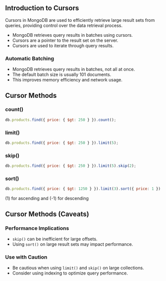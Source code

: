 
## Introduction to Cursors

Cursors in MongoDB are used to efficiently retrieve large result sets from queries, providing control over the data retrieval process.

- MongoDB retrieves query results in batches using cursors.
- Cursors are a pointer to the result set on the server.
- Cursors are used to iterate through query results.

### Automatic Batching

- MongoDB retrieves query results in batches, not all at once.
- The default batch size is usually 101 documents.
- This improves memory efficiency and network usage.

## Cursor Methods

### count()

```javascript
db.products.find({ price: { $gt: 250 } }).count();
```

### limit()

```javascript
db.products.find({ price: { $gt: 250 } }).limit(5);
```

### skip()

```javascript
db.products.find({ price: { $gt: 250 } }).limit(5).skip(2);
```

### sort()

```javascript
db.products.find({ price: { $gt: 1250 } }).limit(3).sort({ price: 1 });
```

(1) for ascending and (-1) for descending

## Cursor Methods (Caveats)

### Performance Implications

- `skip()` can be inefficient for large offsets.
- Using `sort()` on large result sets may impact performance.

### Use with Caution

- Be cautious when using `limit()` and `skip()` on large collections.
- Consider using indexing to optimize query performance.